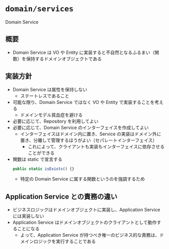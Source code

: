 # `domain/services`

Domain Service

## 概要

- Domain Service は VO や Entity に実装すると不自然となるふるまい（関数）を保持するドメインオブジェクトである

## 実装方針

- Domain Service は属性を保持しない
  - ステートレスであること
- 可能な限り、Domain Service ではなく VO や Entity で実装することを考える
  - ドメインモデル貧血症を避ける
- 必要に応じて、Repository を利用してよい
- 必要に応じて、Domain Service のインターフェイスを作成してよい
  - インターフェイスはドメイン内に置き、Service の実装はドメイン外に置き、分離して管理するほうがよい（セパレートインターフェイス）
    - これによって、クライアントも実装もインターフェイスに依存させることができる
- 関数は static で宣言する
  ```ts
  public static isExists() {}
  ```
  - 特定の Domain Service に属する関数というのを強調するため

## Application Service との責務の違い

- ビジネスロジックはドメインオブジェクトに実装し、Application Service には実装しない
- Application Service はドメインオブジェクトのクライアントとして動作することになる
  - よって、Application Service が持つべき唯一のビジネス的な責務は、ドメインロジックを実行することである
